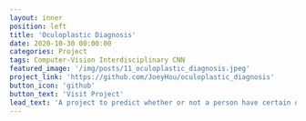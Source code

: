 ```yaml
---
layout: inner
position: left
title: 'Oculoplastic Diagnosis'
date: 2020-10-30 00:00:00
categories: Project
tags: Computer-Vision Interdisciplinary CNN
featured_image: '/img/posts/11_oculoplastic_diagnosis.jpeg'
project_link: 'https://github.com/JoeyHou/oculoplastic_diagnosis'
button_icon: 'github'
button_text: 'Visit Project'
lead_text: 'A project to predict whether or not a person have certain oculoplastic diseases, thanks to the data from Dr. Korn and the help from Dr. Garg (UCSD Shiley Eye Institute)'
---
```

